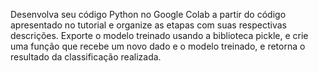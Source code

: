 Desenvolva seu código Python no Google Colab a partir do código apresentado no tutorial e organize as etapas com suas respectivas descrições. Exporte o modelo treinado usando a biblioteca pickle, e crie uma função que recebe um novo dado e o modelo treinado, e retorna o resultado da classificação realizada.
